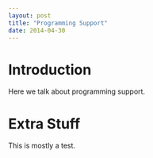 ```yaml
---
layout: post
title: "Programming Support"
date: 2014-04-30
---
```


# Introduction

Here we talk about programming support.

# Extra Stuff

This is mostly a test.